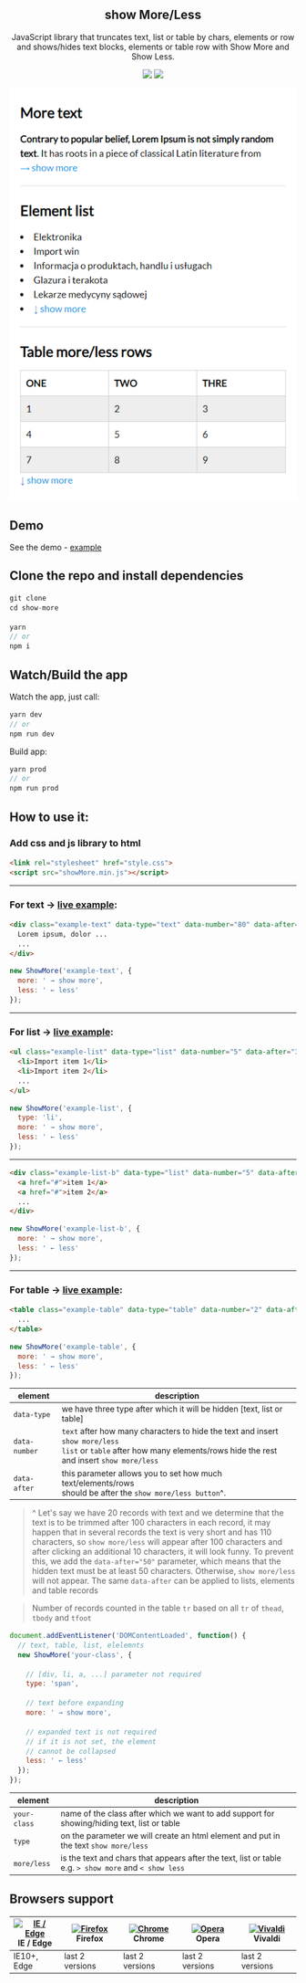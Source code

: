 <h2 align="center">
  show More/Less
</h2>

<p align="center">
  JavaScript library that truncates text, list or table by chars, elements or row and shows/hides text blocks, elements or table row with Show More and Show Less.
</p>

<p align="center">
  <img src="https://img.shields.io/github/package-json/v/tomik23/show-more">
  <a href="LICENSE">
    <img src="https://img.shields.io/badge/License-MIT-green.svg">
  </a>
</p>

<p align="center">
  <img src="static/01.png">
</p>

## Demo
See the demo - [example](https://tomik23.github.io/show-more/)

## Clone the repo and install dependencies
```js
git clone
cd show-more

yarn
// or
npm i
```
## Watch/Build the app
Watch the app, just call:

```js
yarn dev
// or
npm run dev
```

Build app:

```js
yarn prod
// or
npm run prod
```

## How to use it:

### Add css and js library to html

```html
<link rel="stylesheet" href="style.css">
<script src="showMore.min.js"></script>
```
---
### For text → [live example](https://tomik23.github.io/show-more#example-text):
```html
<div class="example-text" data-type="text" data-number="80" data-after="30">
  Lorem ipsum, dolor ...
  ...
</div>
```

```js
new ShowMore('example-text', {
  more: ' → show more',
  less: ' ← less'
});
```
---
### For list → [live example](https://tomik23.github.io/show-more#example-list):
```html
<ul class="example-list" data-type="list" data-number="5" data-after="3">
  <li>Import item 1</li>
  <li>Import item 2</li>
  ...
</ul>
```
```js
new ShowMore('example-list', {
  type: 'li',
  more: ' → show more',
  less: ' ← less'
});
```
---

```html
<div class="example-list-b" data-type="list" data-number="5" data-after="3">
  <a href="#">item 1</a>
  <a href="#">item 2</a>
  ...
</div>
```
```js
new ShowMore('example-list-b', {
  more: ' → show more',
  less: ' ← less'
});
```
---

### For table → [live example](https://tomik23.github.io/show-more#example-table):
```html
<table class="example-table" data-type="table" data-number="2" data-after="3">
  ...
</table>
```

```js
new ShowMore('example-table', {
  more: ' → show more',
  less: ' ← less'
});
```

| element | description |
|--------------- |-------------|
| `data-type` | we have three type after which it will be hidden [text, list or table] |
| `data-number` | `text` after how many characters to hide the text and insert `show more/less`<br />`list` or `table` after how many elements/rows hide the rest and insert `show more/less` |
| `data-after` | this parameter allows you to set how much text/elements/rows <br />should be after the `show more/less button`^. |

> ^ Let's say we have 20 records with text and we determine that the text is to be trimmed after 100 characters in each record, it may happen that in several records the text is very short and has 110 characters, so `show more/less` will appear after 100 characters and after clicking an additional 10 characters, it will look funny. To prevent this, we add the `data-after="50"` parameter, which means that the hidden text must be at least 50 characters. Otherwise, `show more/less` will not appear. The same `data-after` can be applied to lists, elements and table records

> Number of records counted in the table `tr` based on all `tr` of `thead`, `tbody` and `tfoot`

```javascript
document.addEventListener('DOMContentLoaded', function() {
  // text, table, list, elelemnts
  new ShowMore('your-class', {

    // [div, li, a, ...] parameter not required
    type: 'span',

    // text before expanding 
    more: ' → show more',

    // expanded text is not required
    // if it is not set, the element
    // cannot be collapsed
    less: ' ← less'
  });
});
```

| element | description |
|----------|-------------|
| `your-class` | name of the class after which we want to add support for showing/hiding text, list or table |
| `type` | on the parameter we will create an html element and put in the text `show more/less` |
| `more/less` | is the text and chars that appears after the text, list or table e.g. `> show more` and  `< show less` |


## Browsers support

| [<img src="https://raw.githubusercontent.com/alrra/browser-logos/master/src/edge/edge_48x48.png" alt="IE / Edge" width="24px" height="24px" />](http://godban.github.io/browsers-support-badges/)<br/>IE / Edge | [<img src="https://raw.githubusercontent.com/alrra/browser-logos/master/src/firefox/firefox_48x48.png" alt="Firefox" width="24px" height="24px" />](http://godban.github.io/browsers-support-badges/)<br/>Firefox | [<img src="https://raw.githubusercontent.com/alrra/browser-logos/master/src/chrome/chrome_48x48.png" alt="Chrome" width="24px" height="24px" />](http://godban.github.io/browsers-support-badges/)<br/>Chrome | [<img src="https://raw.githubusercontent.com/alrra/browser-logos/master/src/opera/opera_48x48.png" alt="Opera" width="24px" height="24px" />](http://godban.github.io/browsers-support-badges/)<br/>Opera | [<img src="https://raw.githubusercontent.com/alrra/browser-logos/master/src/vivaldi/vivaldi_48x48.png" alt="Vivaldi" width="24px" height="24px" />](http://godban.github.io/browsers-support-badges/)<br/>Vivaldi |
| --------- | --------- | --------- | --------- | --------- |
| IE10+, Edge| last 2 versions| last 2 versions| last 2 versions| last 2 versions
